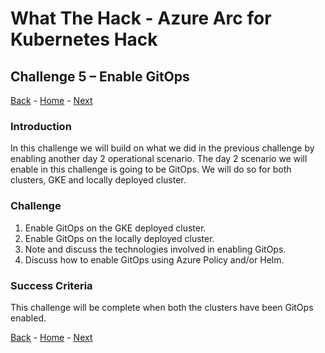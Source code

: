 # What The Hack - Azure Arc for Kubernetes Hack

## Challenge 5 – Enable GitOps
[Back](challenge04.md) - [Home](../readme.md) - [Next](challenge06.md)

### Introduction

In this challenge we will build on what we did in the previous challenge by enabling another day 2 operational scenario. The day 2 scenario we will enable in this challenge is going to be GitOps. We will do so for both clusters, GKE and locally deployed cluster.

### Challenge
1. Enable GitOps on the GKE deployed cluster.
2. Enable GitOps on the locally deployed cluster.
3. Note and discuss the technologies involved in enabling GitOps.
4. Discuss how to enable GitOps using Azure Policy and/or Helm. 

### Success Criteria
This challenge will be complete when both the clusters have been GitOps enabled.

[Back](challenge04.md) - [Home](../readme.md) - [Next](challenge06.md)
